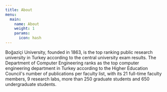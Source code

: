 ```yaml
---
title: About
menu:
  main:
    name: About
    weight: 1
    params:
      icon: hash
---
```


Boğaziçi University, founded in 1863, is the top ranking public research university in Turkey according to the central university exam results. The Department of Computer Engineering ranks as the top computer engineering department in Turkey according to the Higher Education Council's number of publications per faculty list, with its 21 full-time faculty members, 9 research labs, more than 250 graduate students and 650 undergraduate students.